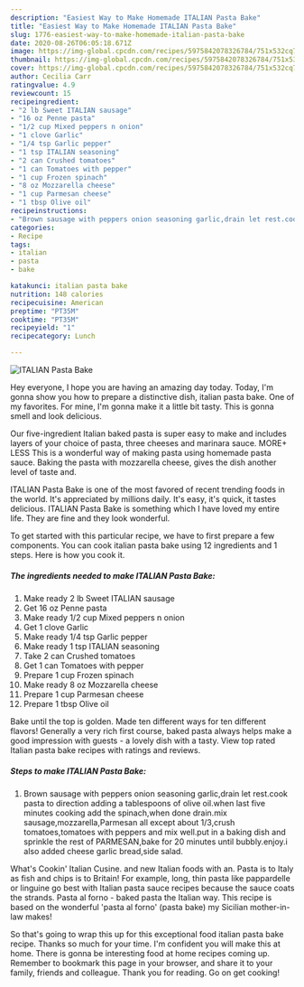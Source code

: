 ```yaml
---
description: "Easiest Way to Make Homemade ITALIAN Pasta Bake"
title: "Easiest Way to Make Homemade ITALIAN Pasta Bake"
slug: 1776-easiest-way-to-make-homemade-italian-pasta-bake
date: 2020-08-26T06:05:18.671Z
image: https://img-global.cpcdn.com/recipes/5975842078326784/751x532cq70/italian-pasta-bake-recipe-main-photo.jpg
thumbnail: https://img-global.cpcdn.com/recipes/5975842078326784/751x532cq70/italian-pasta-bake-recipe-main-photo.jpg
cover: https://img-global.cpcdn.com/recipes/5975842078326784/751x532cq70/italian-pasta-bake-recipe-main-photo.jpg
author: Cecilia Carr
ratingvalue: 4.9
reviewcount: 15
recipeingredient:
- "2 lb Sweet ITALIAN sausage"
- "16 oz Penne pasta"
- "1/2 cup Mixed peppers n onion"
- "1 clove Garlic"
- "1/4 tsp Garlic pepper"
- "1 tsp ITALIAN seasoning"
- "2 can Crushed tomatoes"
- "1 can Tomatoes with pepper"
- "1 cup Frozen spinach"
- "8 oz Mozzarella cheese"
- "1 cup Parmesan cheese"
- "1 tbsp Olive oil"
recipeinstructions:
- "Brown sausage with peppers onion seasoning garlic,drain let rest.cook pasta to direction adding a tablespoons of olive oil.when last five minutes cooking add the spinach,when done drain.mix sausage,mozzarella,Parmesan all except about 1/3,crush tomatoes,tomatoes with peppers and mix well.put in a baking dish and sprinkle the rest of PARMESAN,bake for 20 minutes until bubbly.enjoy.i also added cheese garlic bread,side salad."
categories:
- Recipe
tags:
- italian
- pasta
- bake

katakunci: italian pasta bake 
nutrition: 148 calories
recipecuisine: American
preptime: "PT35M"
cooktime: "PT35M"
recipeyield: "1"
recipecategory: Lunch

---
```



![ITALIAN Pasta Bake](https://img-global.cpcdn.com/recipes/5975842078326784/751x532cq70/italian-pasta-bake-recipe-main-photo.jpg)

Hey everyone, I hope you are having an amazing day today. Today, I'm gonna show you how to prepare a distinctive dish, italian pasta bake. One of my favorites. For mine, I'm gonna make it a little bit tasty. This is gonna smell and look delicious.

Our five-ingredient Italian baked pasta is super easy to make and includes layers of your choice of pasta, three cheeses and marinara sauce. MORE+ LESS This is a wonderful way of making pasta using homemade pasta sauce. Baking the pasta with mozzarella cheese, gives the dish another level of taste and.

ITALIAN Pasta Bake is one of the most favored of recent trending foods in the world. It's appreciated by millions daily. It's easy, it's quick, it tastes delicious. ITALIAN Pasta Bake is something which I have loved my entire life. They are fine and they look wonderful.


To get started with this particular recipe, we have to first prepare a few components. You can cook italian pasta bake using 12 ingredients and 1 steps. Here is how you cook it.

<!--inarticleads1-->

##### The ingredients needed to make ITALIAN Pasta Bake:

1. Make ready 2 lb Sweet ITALIAN sausage
1. Get 16 oz Penne pasta
1. Make ready 1/2 cup Mixed peppers n onion
1. Get 1 clove Garlic
1. Make ready 1/4 tsp Garlic pepper
1. Make ready 1 tsp ITALIAN seasoning
1. Take 2 can Crushed tomatoes
1. Get 1 can Tomatoes with pepper
1. Prepare 1 cup Frozen spinach
1. Make ready 8 oz Mozzarella cheese
1. Prepare 1 cup Parmesan cheese
1. Prepare 1 tbsp Olive oil


Bake until the top is golden. Made ten different ways for ten different flavors! Generally a very rich first course, baked pasta always helps make a good impression with guests - a lovely dish with a tasty. View top rated Italian pasta bake recipes with ratings and reviews. 

<!--inarticleads2-->

##### Steps to make ITALIAN Pasta Bake:

1. Brown sausage with peppers onion seasoning garlic,drain let rest.cook pasta to direction adding a tablespoons of olive oil.when last five minutes cooking add the spinach,when done drain.mix sausage,mozzarella,Parmesan all except about 1/3,crush tomatoes,tomatoes with peppers and mix well.put in a baking dish and sprinkle the rest of PARMESAN,bake for 20 minutes until bubbly.enjoy.i also added cheese garlic bread,side salad.


What&#39;s Cookin&#39; Italian Cusine. and new Italian foods with an. Pasta is to Italy as fish and chips is to Britain! For example, long, thin pasta like pappardelle or linguine go best with Italian pasta sauce recipes because the sauce coats the strands. Pasta al forno - baked pasta the Italian way. This recipe is based on the wonderful &#39;pasta al forno&#39; (pasta bake) my Sicilian mother-in-law makes! 

So that's going to wrap this up for this exceptional food italian pasta bake recipe. Thanks so much for your time. I'm confident you will make this at home. There is gonna be interesting food at home recipes coming up. Remember to bookmark this page in your browser, and share it to your family, friends and colleague. Thank you for reading. Go on get cooking!
